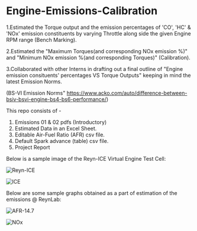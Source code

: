 # Engine-Emissions-Calibration
1.Estimated the Torque output and the emission percentages of 'CO', 'HC' & 'NOx' emission constituents by varying Throttle along side the given Engine RPM range (Bench Marking).

2.Estimated the "Maximum Torques(and corresponding NOx emission %)" and "Minimum NOx emission %(and corresponding Torques)" (Calibration).

3.Collaborated with other Interns in drafting out a final outline of "Engine emission consituents' percentages VS Torque Outputs" keeping in mind the latest Emission Norms.
  
(BS-VI Emission Norms" https://www.acko.com/auto/difference-between-bsiv-bsvi-engine-bs4-bs6-performance/)

This repo consists of -
  1. Emissions 01 & 02 pdfs (Introductory)
  2. Estimated Data in an Excel Sheet.
  3. Editable Air-Fuel Ratio (AFR) csv file.
  4. Default Spark advance (table) csv file.
  5. Project Report


Below is a sample image of the Reyn-ICE Virtual Engine Test Cell:

![Reyn-ICE](https://user-images.githubusercontent.com/68963724/90239308-e9cead80-de44-11ea-9564-4e8c34d11eb9.png)

![ICE](https://user-images.githubusercontent.com/68963724/90239390-0ff44d80-de45-11ea-85a4-00f96887c81e.png)



Below are some sample graphs obtained as a part of estimation of the emissions @ ReynLab:

![AFR-14.7](https://user-images.githubusercontent.com/68963724/100433379-ff4ca800-30c0-11eb-87a7-273fbacbcd7d.png)

![NOx](https://user-images.githubusercontent.com/68963724/100433570-4470da00-30c1-11eb-9d75-d1f92c4fa4d5.png)
